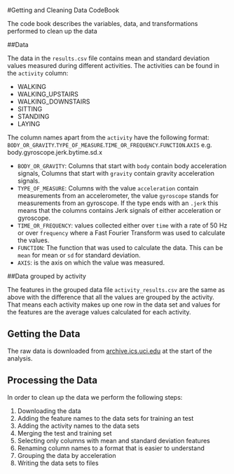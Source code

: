 #Getting and Cleaning Data CodeBook

The code book describes the variables, data, and transformations performed to clean up the data 

##Data

The data in the `results.csv` file contains mean and standard deviation values measured during different activities. The activities can be found in the `activity` column:
* WALKING
* WALKING_UPSTAIRS
* WALKING_DOWNSTAIRS
* SITTING
* STANDING
* LAYING

The column names apart from the `activity` have the following format:
`BODY_OR_GRAVITY`.`TYPE_OF_MEASURE`.`TIME_OR_FREQUENCY`.`FUNCTION`.`AXIS`
e.g. body.gyroscope.jerk.bytime.sd.x


* `BODY_OR_GRAVITY`: Columns that start with `body` contain body acceleration signals, Columns that start with `gravity` contain gravity acceleration signals.
* `TYPE_OF_MEASURE`: Columns with the value `acceleration` contain measurements from an accelerometer, the value `gyroscope` stands for measurements from an gyroscope. If the type ends with an `.jerk` this means that the columns contains Jerk signals of either acceleration or gyroscope.
* `TIME_OR_FREQUENCY`: values collected either over `time` with a rate of 50 Hz or over `frequency` where a Fast Fourier Transform was used to calculate the values.
* `FUNCTION`: The function that was used to calculate the data. This can be `mean` for mean or `sd` for standard deviation.
* `AXIS`: is the axis on which the value was measured.


##Data grouped by activity

The features in the grouped data file `activity_results.csv` are the same as above with the difference that all the values are grouped by the activity. That means each activity makes up one row in the data set and values for the features are the average values calculated for each activity.

## Getting the Data

The raw data is downloaded from [archive.ics.uci.edu](http://archive.ics.uci.edu/ml/datasets/Human+Activity+Recognition+Using+Smartphones) at the start of the analysis.

## Processing the Data

In order to clean up the data we perform the following steps:

 1. Downloading the data
 2. Adding the feature names to the data sets for training an test
 3. Adding the activity names to the data sets
 4. Merging the test and training set
 5. Selecting only columns with mean and standard deviation features
 6. Renaming column names to a format that is easier to understand
 7. Grouping the data by acceleration
 8. Writing the data sets to files
